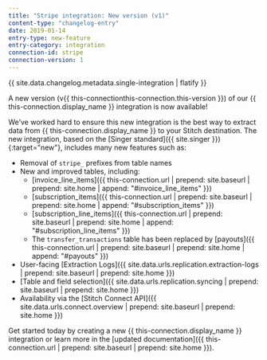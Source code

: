 ```yaml
---
title: "Stripe integration: New version (v1)"
content-type: "changelog-entry"
date: 2019-01-14
entry-type: new-feature
entry-category: integration
connection-id: stripe
connection-version: 1
---
```

{{ site.data.changelog.metadata.single-integration | flatify }}

A new version (v{{ this-connectionthis-connection.this-version }}) of our {{ this-connection.display_name }} integration is now available! 

We’ve worked hard to ensure this new integration is the best way to extract data from {{ this-connection.display_name }} to your Stitch destination. The new integration, based on the [Singer standard]({{ site.singer }}){:target="new"}, includes many new features such as:

- Removal of `stripe_` prefixes from table names
- New and improved tables, including:
  - [invoice_line_items]({{ this-connection.url | prepend: site.baseurl | prepend: site.home | append: "#invoice_line_items" }})
  - [subscription_items]({{ this-connection.url | prepend: site.baseurl | prepend: site.home | append: "#subscription_items" }})
  - [subscription_line_items]({{ this-connection.url | prepend: site.baseurl | prepend: site.home | append: "#subscription_line_items" }})
  - The `transfer_transactions` table has been replaced by [payouts]({{ this-connection.url | prepend: site.baseurl | prepend: site.home | append: "#payouts" }})
- User-facing [Extraction Logs]({{ site.data.urls.replication.extraction-logs | prepend: site.baseurl | prepend: site.home }})
- [Table and field selection]({{ site.data.urls.replication.syncing | prepend: site.baseurl | prepend: site.home }})
- Availability via the [Stitch Connect API]({{ site.data.urls.connect.overview | prepend: site.baseurl | prepend: site.home }})

Get started today by creating a new {{ this-connection.display_name }} integration or learn more in the [updated documentation]({{ this-connection.url | prepend: site.baseurl | prepend: site.home }}).
